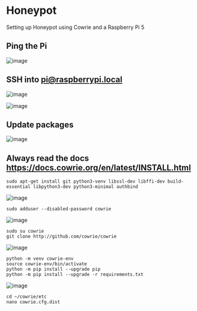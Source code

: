# Honeypot
Setting up Honeypot using Cowrie and a Raspberry Pi 5

## Ping the Pi

![image](https://github.com/user-attachments/assets/bbb0ff71-507d-41f9-aed4-a65233ea498d)

## SSH into pi@raspberrypi.local

![image](https://github.com/user-attachments/assets/a9289eae-2002-409c-bffb-21c03b6ba073)

![image](https://github.com/user-attachments/assets/c167c180-4f10-46ce-bda4-f44b729e1b00)

## Update packages

![image](https://github.com/user-attachments/assets/580aef6b-e570-4ac0-8afa-ca5de5ea6b09)

## Always read the docs https://docs.cowrie.org/en/latest/INSTALL.html

    sudo apt-get install git python3-venv libssl-dev libffi-dev build-essential libpython3-dev python3-minimal authbind

![image](https://github.com/user-attachments/assets/5a60a920-aa2d-4f39-8522-f83793118353)

    sudo adduser --disabled-password cowrie

![image](https://github.com/user-attachments/assets/4dccad17-950c-43a5-a82f-e1de0065935b)

    sudo su cowrie
    git clone http://github.com/cowrie/cowrie
    
![image](https://github.com/user-attachments/assets/b5ebea49-acd5-42ec-88d9-e81aeb7ce53b)

    python -m venv cowrie-env
    source cowrie-env/bin/activate
    python -m pip install --upgrade pip
    python -m pip install --upgrade -r requirements.txt
    
![image](https://github.com/user-attachments/assets/dbcf53df-8bbc-47ad-a8b4-2f961868e278)

    cd ~/cowrie/etc
    nano cowrie.cfg.dist


